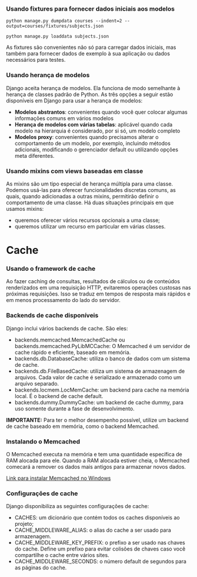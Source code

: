 ### Usando fixtures para fornecer dados iniciais aos modelos

```
python manage.py dumpdata courses --indent=2 --output=courses/fixtures/subjects.json
```

```
python manage.py loaddata subjects.json
```

As fixtures são convenientes não só para carregar dados iniciais, mas também para fornecer 
dados de exemplo à sua aplicação ou dados necessários para testes.

### Usando herança de modelos

Django aceita herança de modelos. Ela funciona de modo semelhante à herança de classes padrão
de Python. As três opções a seguir estão disponíveis em Django para usar a herança de modelos:

* **Modelos abstrantos**: convenientes quando você quer colocar algumas informações comuns em vários modelos
* **Herança de modelos com várias tabelas**: aplicável quando cada modelo na hierarquia é considerado, por si só, um modelo completo
* **Modelos proxy**: convenientes quando precisamos alterar o comportamento de um modelo, por exemplo,
incluindo métodos adicionais, modificando o gerenciador default ou utilizando opções meta diferentes.

### Usando mixins com views baseadas em classe

As mixins são um tipo especial de herança múltipla para uma classe. Podemos usá-las para oferecer
funcionalidades discretas comuns, as quais, quando adicionadas a outras mixins, permitirão definir
o comportamento de uma classe. Há duas situações principais em que usamos mixins:

* queremos oferecer vários recursos opcionais a uma classe;
* queremos utilizar um recurso em particular em várias classes.

# Cache

### Usando o framework de cache

Ao fazer caching de consultas, resultados de cálculos ou de conteúdos renderizados em uma requisição
HTTP, evitaremos operações custosas nas próximas requisições. Isso se traduz em tempos de
resposta mais rápidos e em menos processamento do lado do servidor.

### Backends de cache disponíveis

Django inclui vários backends de cache. São eles:

* backends.memcached.MemcachedCache ou backends.memcached.PyLibMCCache: O Memcached é um servidor
de cache rápido e eficiente, baseado em memória.
* backends.db.DatabaseCache: utiliza o banco de dados com um sistema de cache.
* backends.db.FileBasedCache: utiliza um sistema de armazenagem de arquivos. Cada valor de cache
é serializado e armazenado como um arquivo separado.
* backends.locmem.LocMemCache: um backend para cache na memória local. É o backend de cache default.
* backends.dummy.DummyCache: um backend de cache dummy, para uso somente durante a fase de desenvolvimento.

**IMPORTANTE:** Para ter o melhor desempenho possível, utilize um backend de cache baseado em
memória, como o backend Memcached.

### Instalando o Memcached

O Memcached executa na memória e tem uma quantidade específica de RAM alocada para ele.
Quando a RAM alocada estiver cheia, o Memcached comecará a remover os dados mais antigos
para armazenar novos dados.

[Link para instalar Memcached no Windows](https://stackoverflow.com/questions/59476616/install-memcached-on-windows)

### Configurações de cache

Django disponibiliza as seguintes configurações de cache:

* CACHES: um dicionário que contém todos os caches disponíveis ao projeto;
* CACHE_MIDDLEWARE_ALIAS: o alias do cache a ser usado para armazenagem.
* CACHE_MIDDLEWARE_KEY_PREFIX: o prefixo a ser usado nas chaves do cache.
Define um prefixo para evitar colisões de chaves caso você compartilhe o cache
entre vários sites.
* CACHE_MIDDLEWARE_SECONDS: o número default de segundos para as páginas do cache.
